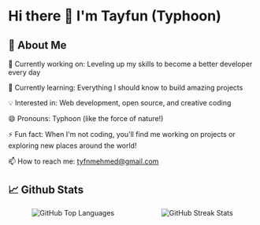 # Hi there 👋  I'm Tayfun (Typhoon)


## 🚀 About Me

🔭 Currently working on: Leveling up my skills to become a better developer every day

🌱 Currently learning: Everything I should know to build amazing projects

💡 Interested in: Web development, open source, and creative coding

😄 Pronouns: Typhoon (like the force of nature!)

⚡ Fun fact: When I'm not coding, you'll find me working on projects or exploring new places around the world!

📫 How to reach me: tyfnmehmed@gmail.com



## 📈 Github Stats

<div style="display: flex; justify-content: space-around; align-items: center; flex-wrap: wrap;">
  <img src="https://github-readme-stats.vercel.app/api/top-langs/?username=TmcSharp&layout=compact&theme=radical&hide_border=true" alt="GitHub Top Languages">
  <img src="https://streak-stats.demolab.com/?user=TmcSharp&theme=radical&hide_border=true" alt="GitHub Streak Stats">
</div>
